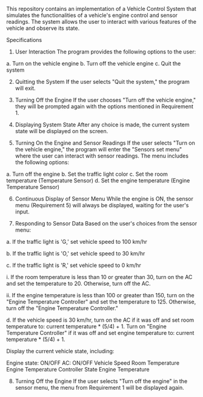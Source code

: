 This repository contains an implementation of a Vehicle Control System that simulates the functionalities of a vehicle's engine control and sensor readings. The system allows the user to interact with various features of the vehicle and observe its state.

Specifications
1. User Interaction
The program provides the following options to the user:

a. Turn on the vehicle engine
b. Turn off the vehicle engine
c. Quit the system

2. Quitting the System
If the user selects "Quit the system," the program will exit.

3. Turning Off the Engine
If the user chooses "Turn off the vehicle engine," they will be prompted again with the options mentioned in Requirement 1.

4. Displaying System State
After any choice is made, the current system state will be displayed on the screen.

5. Turning On the Engine and Sensor Readings
If the user selects "Turn on the vehicle engine," the program will enter the "Sensors set menu" where the user can interact with sensor readings. The menu includes the following options:

a. Turn off the engine
b. Set the traffic light color
c. Set the room temperature (Temperature Sensor)
d. Set the engine temperature (Engine Temperature Sensor)

6. Continuous Display of Sensor Menu
While the engine is ON, the sensor menu (Requirement 5) will always be displayed, waiting for the user's input.

7. Responding to Sensor Data
Based on the user's choices from the sensor menu:

a. If the traffic light is 'G,' set vehicle speed to 100 km/hr

b. If the traffic light is 'O,' set vehicle speed to 30 km/hr

c. If the traffic light is 'R,' set vehicle speed to 0 km/hr

i. If the room temperature is less than 10 or greater than 30, turn on the AC and set the temperature to 20. Otherwise, turn off the AC.

ii. If the engine temperature is less than 100 or greater than 150, turn on the "Engine Temperature Controller" and set the temperature to 125. Otherwise, turn off the "Engine Temperature Controller."

d. If the vehicle speed is 30 km/hr, turn on the AC if it was off and set room temperature to: current temperature * (5/4) + 1. Turn on "Engine Temperature Controller" if it was off and set engine temperature to: current temperature * (5/4) + 1.

Display the current vehicle state, including:

Engine state: ON/OFF
AC: ON/OFF
Vehicle Speed
Room Temperature
Engine Temperature Controller State
Engine Temperature

8. Turning Off the Engine
If the user selects "Turn off the engine" in the sensor menu, the menu from Requirement 1 will be displayed again.
